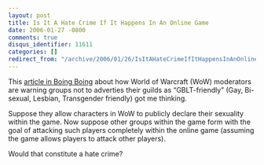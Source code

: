 ```yaml
---
layout: post
title: Is It A Hate Crime If It Happens In An Online Game
date: 2006-01-27 -0800
comments: true
disqus_identifier: 11611
categories: []
redirect_from: "/archive/2006/01/26/IsItAHateCrimeIfItHappensInAnOnlineGame.aspx/"
---
```


This [article in Boing
Boing](http://www.boingboing.net/2006/01/27/world_of_warcraft_do.html "Article on sexuality in World of Warcraft")
about how World of Warcraft (WoW) moderators are warning groups not to
adverties their guilds as “GBLT-friendly” (Gay, Bi-sexual, Lesbian,
Transgender friendly) got me thinking.

Suppose they allow characters in WoW to publicly declare their sexuality
within the game. Now suppose other groups within the game form with the
goal of attacking such players completely within the online game
(assuming the game allows players to attack other players).

Would that constitute a hate crime?

